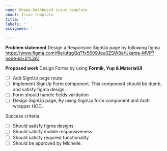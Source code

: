 ```yaml
---
name: Ukama-Dashboard issue template
about: Issue template
title: ''
labels: ''
assignees: ''

---
```


**Problem statement**
Design a Responsive SignUp page by following figma
https://www.figma.com/file/ufqgQqTfx5609Jeu0ZSW8a/Ukama-MVP?node-id=0%3A1

**Proposed work**
Design Forms by using **Formik, Yup & MaterialUI**

- [ ] Add SignUp page route
- [ ]  Implement SignUp Form component. This component should be dumb, and satisfy figma design.
- [ ] Form should handle fields validation
- [ ] Design SignUp page, By using SignUp form component and Auth wrapper HOC.

Success criteria
- [ ] Should satisfy figma designs
- [ ] Should satisfy mobile responsiveness
- [ ] Should satisfy required functionality
- [ ] Should be approved by Michelle.